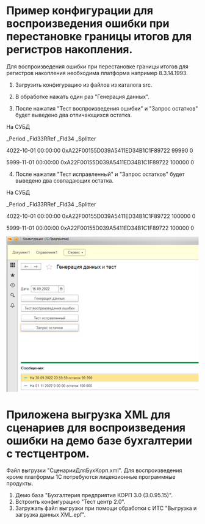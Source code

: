 # Пример конфигурации для воспроизведения ошибки при перестановке границы итогов для регистров накопления.
Для воспроизведения ошибки при перестановке границы итогов для регистров накопления необходима платформа например 8.3.14.1993.
1. Загрузить конфигурацию из файлов из каталога src.
2. В обработке нажать один раз "Генерация данных".

3. После нажатия "Тест воспроизведения ошибки" и "Запрос остатков" будет выведено два отличающихся остатка.

На СУБД

_Period	_Fld33RRef	_Fld34	_Splitter

4022-10-01 00:00:00	0xA22F00155D039A5411ED34B1C1F89722	99990	0

5999-11-01 00:00:00	0xA22F00155D039A5411ED34B1C1F89722	100000	0

4. После нажатия "Тест исправленный" и "Запрос остатков" будет выведено два совпадающих остатка.

На СУБД

_Period	_Fld33RRef	_Fld34	_Splitter

4022-10-01 00:00:00	0xA22F00155D039A5411ED34B1C1F89722	100000	0

5999-11-01 00:00:00	0xA22F00155D039A5411ED34B1C1F89722	100000	0

![Обработка](./img/test.png)

# Приложена выгрузка XML для сценариев для воспроизведения ошибки на демо базе бухгалтерии с тестцентром.
Файл выгрузки "СценарииДляБухКорп.xml".
Для воспроизведения кроме платформы 1С потребуются лицензионные программные продукты.
1. Демо база "Бухгалтерия предприятия КОРП 3.0 (3.0.95.15)".
2. Встроить конфигурацию "Тест центр 2.0".
3. Загружать файл выгрузки при помощи обработки с ИТС "Выгрузка и загрузка данных XML.epf".